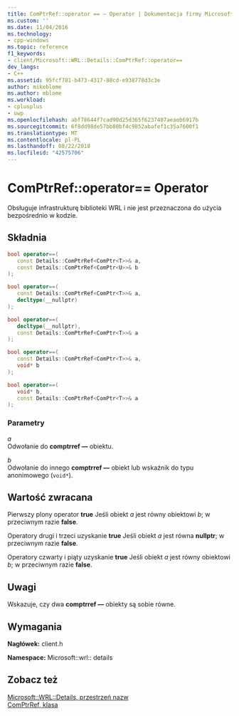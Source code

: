 ```yaml
---
title: ComPtrRef::operator == — Operator | Dokumentacja firmy Microsoft
ms.custom: ''
ms.date: 11/04/2016
ms.technology:
- cpp-windows
ms.topic: reference
f1_keywords:
- client/Microsoft::WRL::Details::ComPtrRef::operator==
dev_langs:
- C++
ms.assetid: 95fcf781-b473-4317-88cd-e938778d3c3e
author: mikeblome
ms.author: mblome
ms.workload:
- cplusplus
- uwp
ms.openlocfilehash: abf78644f7cad90d25d365f6237407aeaeb6917b
ms.sourcegitcommit: 6f8dd98de57bb80bf4c9852abafef1c35a7600f1
ms.translationtype: MT
ms.contentlocale: pl-PL
ms.lasthandoff: 08/22/2018
ms.locfileid: "42575706"
---
```

# <a name="comptrrefoperator-operator"></a>ComPtrRef::operator== Operator

Obsługuje infrastrukturę biblioteki WRL i nie jest przeznaczona do użycia bezpośrednio w kodzie.

## <a name="syntax"></a>Składnia

```cpp
bool operator==(
   const Details::ComPtrRef<ComPtr<T>>& a,
   const Details::ComPtrRef<ComPtr<U>>& b
);

bool operator==(
   const Details::ComPtrRef<ComPtr<T>>& a,
   decltype(__nullptr)  
);

bool operator==(
   decltype(__nullptr),
   const Details::ComPtrRef<ComPtr<T>>& a
);

bool operator==(
   const Details::ComPtrRef<ComPtr<T>>& a,
   void* b
);

bool operator==(
   void* b,
   const Details::ComPtrRef<ComPtr<T>>& a
);
```

### <a name="parameters"></a>Parametry

*a*  
Odwołanie do **comptrref —** obiektu.

*b*  
Odwołanie do innego **comptrref —** obiekt lub wskaźnik do typu anonimowego (`void*`).

## <a name="return-value"></a>Wartość zwracana

Pierwszy plony operator **true** Jeśli obiekt *a* jest równy obiektowi *b*; w przeciwnym razie **false**.

Operatory drugi i trzeci uzyskanie **true** Jeśli obiekt *a* jest równa **nullptr**; w przeciwnym razie **false**.

Operatory czwarty i piąty uzyskanie **true** Jeśli obiekt *a* jest równy obiektowi *b*; w przeciwnym razie **false**.

## <a name="remarks"></a>Uwagi

Wskazuje, czy dwa **comptrref —** obiekty są sobie równe.

## <a name="requirements"></a>Wymagania

**Nagłówek:** client.h

**Namespace:** Microsoft::wrl:: details

## <a name="see-also"></a>Zobacz też

[Microsoft::WRL::Details, przestrzeń nazw](../windows/microsoft-wrl-details-namespace.md)  
[ComPtrRef, klasa](../windows/comptrref-class.md)